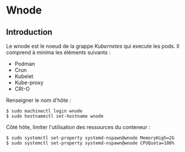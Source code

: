 # Wnode

## Introduction

Le wnode est le noeud de la grappe *Kubernetes* qui execute les pods. Il comprend à minima les
éléments suivants :

* Podman
* Crun
* Kubelet
* Kube-proxy
* CRI-O

Renseigner le nom d'hôte :

```bash,ignore
$ sudo machinectl login wnode
$ sudo hostnamectl set-hostname wnode
```

Côté hôte, limiter l'utilisation des ressources du conteneur :
```bash,ignore
$ sudo systemctl set-property systemd-nspawn@wnode MemoryHigh=2G
$ sudo systemctl set-property systemd-nspawn@wnode CPUQuota=100%
```
